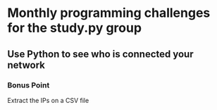 # Monthly programming challenges for the study.py group

## Use Python to see who is connected your network
### Bonus Point
Extract the IPs on a CSV file
